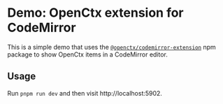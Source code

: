 # Demo: OpenCtx extension for CodeMirror

This is a simple demo that uses the [`@openctx/codemirror-extension`](https://www.npmjs.com/package/@openctx/codemirror-extension) npm package to show OpenCtx items in a CodeMirror editor.

## Usage

Run `pnpm run dev` and then visit http://localhost:5902.

